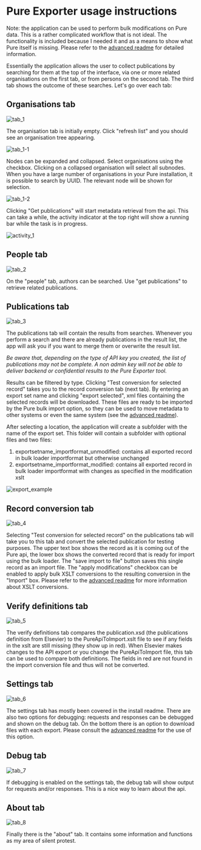

# Pure Exporter usage instructions

Note: the application can be used to perform bulk modifications on Pure data. This is a rather complicated workflow that is not ideal. The functionality is included because I needed it and as a means to show what Pure itself is missing. Please refer to the  [advanced readme](https://github.com/CopyCat73/Pure-Dev/blob/master/ADVANCEDUSAGE.md) for detailed information. 


Essentially the application allows the user to collect publications by searching for them at the top of the interface, via one or more related organisations on the first tab, or from persons on the second tab. The third tab shows the outcome of these searches. Let's go over each tab:

## Organisations tab

![tab_1](https://raw.githubusercontent.com/CopyCat73/CopyCat73.github.io/master/tab_1.png)

The organisation tab is initially empty. Click "refresh list" and you should see an organisation tree appearing.

![tab_1-1](https://raw.githubusercontent.com/CopyCat73/CopyCat73.github.io/master/tab_1-1.png)

Nodes can be expanded and collapsed. Select organisations using the checkbox. Clicking on a collapsed organisation will select all subnodes. When you have a large number of organisations in your Pure installation, it is possible to search by UUID. The relevant node will be shown for selection. 

![tab_1-2](https://raw.githubusercontent.com/CopyCat73/CopyCat73.github.io/master/tab_1-2.png)

Clicking "Get publications" will start metadata retrieval from the api. This can take a while, the activity indicator at the top right will show a running bar while the task is in progress.   

![activity_1](https://raw.githubusercontent.com/CopyCat73/CopyCat73.github.io/master/activity_1.png)


## People tab

![tab_2](https://raw.githubusercontent.com/CopyCat73/CopyCat73.github.io/master/tab_2.png)

On the "people" tab, authors can be searched. Use "get publications" to retrieve related publications. 

## Publications tab

![tab_3](https://raw.githubusercontent.com/CopyCat73/CopyCat73.github.io/master/tab_3.png)

The publications tab will contain the results from searches. Whenever you perform a search and there are already publications in the result list, the app will ask you if you want to merge them or overwrite the result list.

*Be aware that, depending on the type of API key you created, the list of publications may not be complete. A non admin key will not be able to deliver backend or confidential results to the Pure Exporter tool.*

Results can be filtered by type. Clicking "Test conversion for selected record" takes you to the record conversion tab (next tab). By entering an export set name and clicking "export selected", xml files containing the selected records will be downloaded. These files are ready to be imported by the Pure bulk import option, so they can be used to move metadata to other systems or even the same system (see the [advanced readme](https://github.com/CopyCat73/Pure-Dev/blob/master/ADVANCEDUSAGE.md)). 

After selecting a location, the application will create a subfolder with the name of the export set. This folder will contain a subfolder with optional files and two files:

1. exportsetname_importformat_unmodified: contains all exported record in bulk loader importformat but otherwise unchanged
2. exportsetname_importformat_modified: contains all exported record in bulk loader importformat with changes as specified in the modification xslt

![export_example](https://raw.githubusercontent.com/CopyCat73/CopyCat73.github.io/master/export_example.png)

## Record conversion tab

![tab_4](https://raw.githubusercontent.com/CopyCat73/CopyCat73.github.io/master/tab_4.png)

Selecting "Test conversion for selected record" on the publications tab will take you to this tab and convert the selected publication for testing purposes. The upper text box shows the record as it is coming out of the Pure api, the lower box shows the converted record that is ready for import using the bulk loader. The "save import to file" button saves this single record as an import file. The "apply modifications" checkbox can be enabled to apply bulk XSLT conversions to the resulting conversion in the "Import" box. Please refer to the [advanced readme](https://github.com/CopyCat73/Pure-Dev/blob/master/ADVANCEDUSAGE.md) for more information about XSLT conversions. 

## Verify definitions tab

![tab_5](https://raw.githubusercontent.com/CopyCat73/CopyCat73.github.io/master/tab_5.png)

The verify definitions tab compares the publication.xsd (the publications definition from Elsevier) to the PureApiToImport.xslt file to see if any fields in the xslt are still missing (they show up in red). When Elsevier makes changes to the API export or you change the PureApiToImport file, this tab can be used to compare both definitions. The fields in red are not found in the import conversion file and thus will not be converted.

## Settings tab

![tab_6](https://raw.githubusercontent.com/CopyCat73/CopyCat73.github.io/master/tab_6.png)

The settings tab has mostly been covered in the install readme. There are also two options for debugging: requests and responses can be debugged and shown on the debug tab. On the bottom there is an option to download files with each export. Please consult the [advanced readme](https://github.com/CopyCat73/Pure-Dev/blob/master/ADVANCEDUSAGE.md) for the use of this option.

## Debug tab

![tab_7](https://raw.githubusercontent.com/CopyCat73/CopyCat73.github.io/master/tab_7.png)

If debugging is enabled on the settings tab, the debug tab will show output for requests and/or responses. This is a nice way to learn about the api.

## About tab

![tab_8](https://raw.githubusercontent.com/CopyCat73/CopyCat73.github.io/master/tab_8.png)

Finally there is the "about" tab. It contains some information and functions as my area of silent protest.



